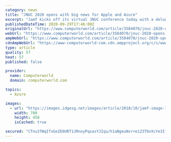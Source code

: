 ```yaml
---
category: news
title: "JNUC 2020 opens with big news for Apple and Azure"
excerpt: "Jamf kicks off its virtual JNUC conference today with a deluge of news and information for Mac, iPhone and iPad using enterprises."
publishedDateTime: 2020-09-29T17:46:00Z
originalUrl: "https://www.computerworld.com/article/3584070/jnuc-2020-opens-with-big-news-for-apple-and-azure.html"
webUrl: "https://www.computerworld.com/article/3584070/jnuc-2020-opens-with-big-news-for-apple-and-azure.html"
ampWebUrl: "https://www.computerworld.com/article/3584070/jnuc-2020-opens-with-big-news-for-apple-and-azure.amp.html"
cdnAmpWebUrl: "https://www-computerworld-com.cdn.ampproject.org/c/s/www.computerworld.com/article/3584070/jnuc-2020-opens-with-big-news-for-apple-and-azure.amp.html"
type: article
quality: 57
heat: 57
published: false

provider:
  name: Computerworld
  domain: computerworld.com

topics:
  - Azure

images:
  - url: "https://images.idgesg.net/images/article/2018/10/jamf-image-7-100777658-large.jpg"
    width: 700
    height: 458
    isCached: true

secured: "CTnu3fWqIfxGeIE0URT1JRnoyPqxasYJIqu/h1aNgeuNvr+e1Z3TOvXcYe3If8jr0/qvmgN6zzEdzBuq/2QzPB9C3X8WqqVewnl+NDWAd1UUyg45G0tGGjLmbiZakHbi7ITZ9yJhxO0+y1avdd08el8IvjTM8uBsb7M09QuOX8g3okTAWi8CutBWlMQ4ianaDHQSKQYSEOjLEx3uYKMZUuKn0klp/qTptHnj0YvwLh63sY3tv9DM5M6rmH95L7o6edJki2ky3Y+h0RSJlXSpSbjMWjieXvSQl4evVs/A0Wnh7iVEUnTVINX42GcYJ9pP3pxnrkyREJ05OfjxeOeu97Jzn5Lgu5sXyXCs44sm8iM=;2rFmE77Lf2gtkHw5MkqQpA=="
---
```


